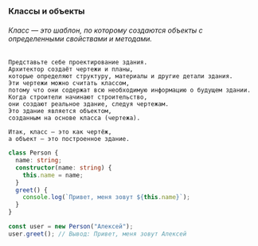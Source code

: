 ### Классы и объекты

###### Класс — это шаблон, по которому создаются объекты с определенными свойствами и методами.

```
Представьте себе проектирование здания. 
Архитектор создаёт чертежи и планы, 
которые определяют структуру, материалы и другие детали здания. 
Эти чертежи можно считать классом, 
потому что они содержат всю необходимую информацию о будущем здании. 
Когда строители начинают строительство, 
они создают реальное здание, следуя чертежам. 
Это здание является объектом, 
созданным на основе класса (чертежа).

Итак, класс — это как чертёж, 
а объект — это построенное здание.
```

```ts
class Person {
  name: string;
  constructor(name: string) {
    this.name = name;
  }
  greet() {
    console.log(`Привет, меня зовут ${this.name}`);
  }
}

const user = new Person("Алексей");
user.greet(); // Вывод: Привет, меня зовут Алексей
```
